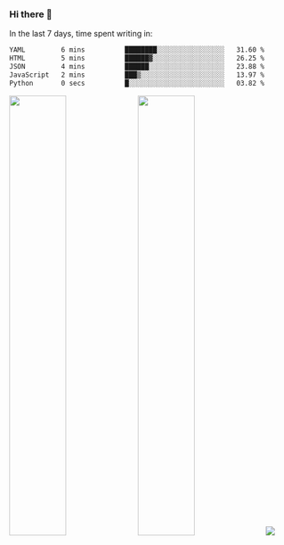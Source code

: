 ### Hi there 👋

In the last 7 days, time spent writing in:

<!--START_SECTION:waka-->

```txt
YAML         6 mins          ████████░░░░░░░░░░░░░░░░░   31.60 %
HTML         5 mins          ██████▓░░░░░░░░░░░░░░░░░░   26.25 %
JSON         4 mins          ██████░░░░░░░░░░░░░░░░░░░   23.88 %
JavaScript   2 mins          ███▒░░░░░░░░░░░░░░░░░░░░░   13.97 %
Python       0 secs          █░░░░░░░░░░░░░░░░░░░░░░░░   03.82 %
```

<!--END_SECTION:waka-->

<img src="https://wakatime.com/share/@jimtje/5d0c92de-08f8-4a72-8f2f-6a9693d1e318.svg" width=45% height=45%> <img src="https://wakatime.com/share/@jimtje/501498ae-bda5-4da7-a89d-b40bcdd5556d.svg" width=45% height=45%>
![](https://hit.yhype.me/github/profile?user_id=43537315)
